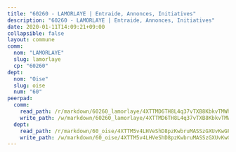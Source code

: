 ```yaml
---
title: "60260 - LAMORLAYE | Entraide, Annonces, Initiatives"
description: "60260 - LAMORLAYE | Entraide, Annonces, Initiatives"
date: 2020-01-11T14:09:21+09:00
collapsible: false
layout: commune
comm:
  nom: "LAMORLAYE"
  slug: lamorlaye
  cp: "60260"
dept:
  nom: "Oise"
  slug: oise
  num: "60"
peerpad:
  comm:
    read_path: /r/markdown/60260_lamorlaye/4XTTMD6TH8L4q37vTXB8KbkvTMWhK2but5sraFKTV8VKh7sA7
    write_path: /w/markdown/60260_lamorlaye/4XTTMD6TH8L4q37vTXB8KbkvTMWhK2but5sraFKTV8VKh7sA7-K3TgUdaJkghurJFwYrDWzJJ9rWc1pmkGcsaqGxyUbFyZEP9uzAheNsumnPXq2mZZ6TDPtJe6VC3jr7XfwoboffTU3JdHU5es9ddWWVznXkd6Jy869FHsU45sPX2rJrHjqDnHmaf9
  dept:
    read_path: /r/markdown/60_oise/4XTTM5v4LHVeShD8pzKwbruMASSzGXUvKwGPyPNR6Aq6aruGY
    write_path: /w/markdown/60_oise/4XTTM5v4LHVeShD8pzKwbruMASSzGXUvKwGPyPNR6Aq6aruGY-K3TgTfEPmBuMGxs3WizC7aafmuSUvuvwsE7nM986pS4fEczEhokrfL1mXNtU722XatpEcDhfhLf5xd24JkCKBD4DcQHeF5CYjEkAVzDN3PuQerZfYGZ5zy2XFcJNh2Z1pYjLoQTn
---
```


